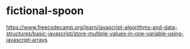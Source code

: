 # fictional-spoon
https://www.freecodecamp.org/learn/javascript-algorithms-and-data-structures/basic-javascript/store-multiple-values-in-one-variable-using-javascript-arrays
